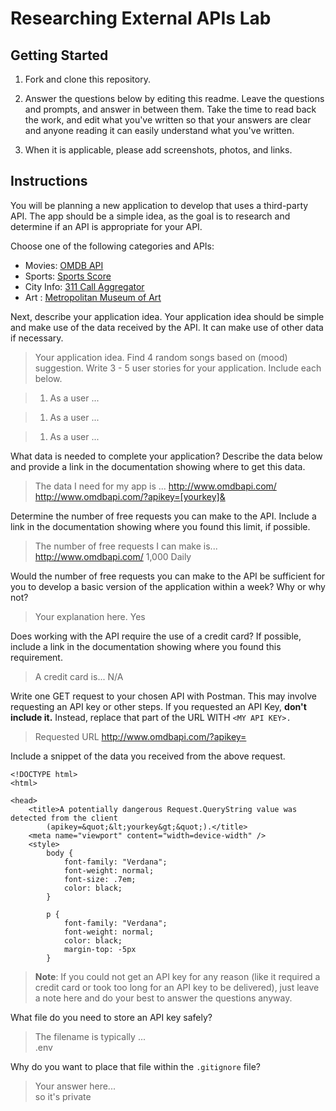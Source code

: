 # Researching External APIs Lab

## Getting Started

1. Fork and clone this repository.

1. Answer the questions below by editing this readme. Leave the questions and prompts, and answer in between them. Take the time to read back the work, and edit what you've written so that your answers are clear and anyone reading it can easily understand what you've written.

1. When it is applicable, please add screenshots, photos, and links.

## Instructions

You will be planning a new application to develop that uses a third-party API. The app should be a simple idea, as the goal is to research and determine if an API is appropriate for your API.

Choose one of the following categories and APIs:

- Movies: [OMDB API](https://www.omdbapi.com)
- Sports: [Sports Score](https://rapidapi.com/tipsters/api/sportscore1)
- City Info: [311 Call Aggregator](https://data.cityofnewyork.us/browse?Dataset-Information_Agency=311)
- Art : [Metropolitan Museum of Art ](https://metmuseum.github.io)

Next, describe your application idea. Your application idea should be simple and make use of the data received by the API. It can make use of other data if necessary.

> Your application idea.
Find 4 random songs based on (mood) suggestion.
Write 3 - 5 user stories for your application. Include each below.

> 1. As a user ...

> 1. As a user ...

> 1. As a user ...

What data is needed to complete your application? Describe the data below and provide a link in the documentation showing where to get this data.

> The data I need for my app is ... http://www.omdbapi.com/     
 http://www.omdbapi.com/?apikey=[yourkey]&


Determine the number of free requests you can make to the API. Include a link in the documentation showing where you found this limit, if possible.  

> The number of free requests I can make is... 
http://www.omdbapi.com/ 1,000 Daily

Would the number of free requests you can make to the API be sufficient for you to develop a basic version of the application within a week? Why or why not?

> Your explanation here. Yes

Does working with the API require the use of a credit card? If possible, include a link in the documentation showing where you found this requirement.

> A credit card is... N/A

Write one GET request to your chosen API with Postman. This may involve requesting an API key or other steps. If you requested an API Key, **don't include it.** Instead, replace that part of the URL WITH `<MY API KEY>.`

> Requested URL http://www.omdbapi.com/?apikey=<MY API KEY>

Include a snippet of the data you received from the above request.

```
<!DOCTYPE html>
<html>

<head>
	<title>A potentially dangerous Request.QueryString value was detected from the client
		(apikey=&quot;&lt;yourkey&gt;&quot;).</title>
	<meta name="viewport" content="width=device-width" />
	<style>
		body {
			font-family: "Verdana";
			font-weight: normal;
			font-size: .7em;
			color: black;
		}

		p {
			font-family: "Verdana";
			font-weight: normal;
			color: black;
			margin-top: -5px
		}

```

> **Note**: If you could not get an API key for any reason (like it required a credit card or took too long for an API key to be delivered), just leave a note here and do your best to answer the questions anyway.

What file do you need to store an API key safely?

> The filename is typically ...     
.env

Why do you want to place that file within the `.gitignore` file?

> Your answer here...     
  so it's private

